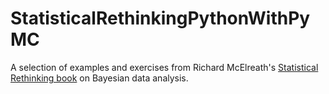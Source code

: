 # StatisticalRethinkingPythonWithPyMC
A selection of examples and exercises from Richard McElreath's [Statistical Rethinking book](http://xcelab.net/rm/statistical-rethinking/) on Bayesian data analysis.
